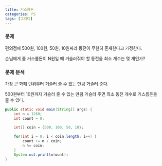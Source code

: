 ```yaml
---
title: 거스름돈
categories: PS
tags: [그리디]
---
```




### 문제

편의점에 500원, 100원, 50원, 10원짜리 동전이 무한히 존재한다고 가정한다. 

손님에게 줄 거스름돈이 N원일 때 거슬러줘야 할 동전을 최소 개수는 몇 개인가?



### 문제 분석

가장 큰 화폐 단위부터 거슬러 줄 수 있는 만큼 거슬러 준다.

500원부터 10원까지 거슬러 줄 수 있는 만큼 거슬러 주면 최소 동전 개수로 거스름돈을 줄 수 있다.

```JAVA
public static void main(String[] args) {
    int n = 1260;
    int count = 0;
    
    int[] coin = {500, 100, 50, 10};
    
    for(int i = 0; i < coin.length; i++) {
        count += n / coin;
        n %= coin;
    }
    System.out.println(ount);
}
```

